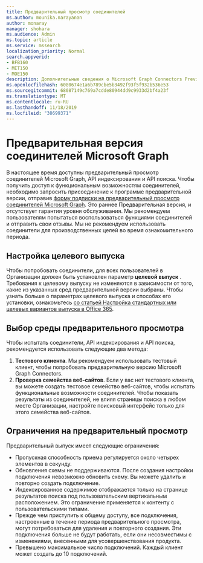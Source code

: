 ```yaml
---
title: Предварительный просмотр соединителей
ms.author: mounika.narayanan
author: monaray
manager: shohara
ms.audience: Admin
ms.topic: article
ms.service: mssearch
localization_priority: Normal
search.appverid:
- BFB160
- MET150
- MOE150
description: Дополнительные сведения о Microsoft Graph Connectors Preview for Microsoft Search.
ms.openlocfilehash: 6080674e1a6b789cbe5b3492f93f5f932b536e53
ms.sourcegitcommit: 68087149c769a7cdde80944dd9c9933d2bf4a23f
ms.translationtype: MT
ms.contentlocale: ru-RU
ms.lasthandoff: 11/18/2019
ms.locfileid: "38699371"
---
```

# <a name="microsoft-graph-connectors-preview"></a>Предварительная версия соединителей Microsoft Graph

В настоящее время доступны предварительный просмотр соединителей Microsoft Graph, API индексирования и API поиска. Чтобы получить доступ к функциональным возможностям соединителей, необходимо запросить присоединение к программе предварительной версии, отправив <a href="https://forms.office.com/Pages/ResponsePage.aspx?id=v4j5cvGGr0GRqy180BHbRxWYgu82J_RFnMMATAS6_chUNVYwNU1CMDNZUDBSSDZKWVo2RDJDRjRLQi4u" target="_blank">форму подписки на предварительный просмотр соединителей Microsoft Graph</a>. Это раннее Предварительная версия, и отсутствует гарантия уровня обслуживания. Мы рекомендуем пользователям попытаться воспользоваться функциями соединителей и отправить свои отзывы. Мы не рекомендуем использовать соединители для производственных целей во время ознакомительного периода.

## <a name="set-up-targeted-release"></a>Настройка целевого выпуска
Чтобы попробовать соединители, для всех пользователей в Организации должен быть установлен параметр **целевой выпуск** . Требования к целевому выпуску не изменяются в зависимости от того, какие из указанных сред предварительной версии выбраны.
Чтобы узнать больше о параметрах целевого выпуска и способах его установки, ознакомьтесь <a href="https://docs.microsoft.com/office365/admin/manage/release-options-in-office-365?view=o365-worldwide" target="_blank">со статьей Настройка стандартных или целевых вариантов выпуска в Office 365</a>.

## <a name="choose-a-preview-environment"></a>Выбор среды предварительного просмотра 
Чтобы испытать соединители, API индексирования и API поиска, рекомендуется использовать следующие два метода:
1. **Тестового клиента**.  Мы рекомендуем использовать тестовый клиент, чтобы попробовать предварительную версию Microsoft Graph Connectors.
2. **Проверка семейства веб-сайтов**. Если у вас нет тестового клиента, вы можете создать тестовое семейство веб-сайтов, чтобы испытать функциональные возможности соединителей. Чтобы показать результаты из соединителей, не влияя страницы поиска в любом месте Организации, настройте поисковый интерфейс только для этого семейства веб-сайтов.

## <a name="preview-limitations"></a>Ограничения на предварительный просмотр
Предварительный выпуск имеет следующие ограничения:
* Пропускная способность приема регулируется около четырех элементов в секунду.
* Обновления схемы не поддерживаются. После создания настройки подключения невозможно обновить схему. Вы можете удалить и повторно создать подключение.
* Индексированное содержимое отображается только на странице результатов поиска под пользовательским вертикальным расположением. Это ограничение применяется к контенту с пользовательскими типами.
* Прежде чем приступить к общему доступу, все подключения, настроенные в течение периода предварительного просмотра, могут потребоваться для удаления и повторного создания. Эти подключения больше не будут работать, если они несовместимы с изменениями, внесенными для усовершенствования продукта.
* Превышено максимальное число подключений. Каждый клиент может создать до 10 подключений.
